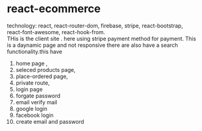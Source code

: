 # react-ecommerce

technology: react, react-router-dom, firebase, stripe, react-bootstrap, react-font-awesome, react-hook-from.<br>
THis is the client site . here using stripe payment method for payment. This is a daynamic page and not responsive
there are also have a search functionality.this have 
1. home page ,   
2. seleced products page, 
3. place-ordered page,
4. private route,
5. login page 
6. forgate password
7. email verify mail
8. google login
9. facebook login
10. create email and password
